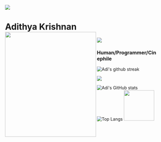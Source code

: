 

<img src="https://user-images.githubusercontent.com/73097560/115834477-dbab4500-a447-11eb-908a-139a6edaec5c.gif"></a>
# Adithya Krishnan <img align="left" src="https://github.com/fal3n-4ngel/fal3n-4ngel/blob/main/1.gif" width="300" height="345" />
<img align="center" src="https://komarev.com/ghpvc/?username=fal3n-4ngel"/> 


### Human/Programmer/Cinephile
![Adi's github streak](https://github-readme-streak-stats.herokuapp.com/?user=fal3n-4ngel&theme=blue-red)


<img src="https://user-images.githubusercontent.com/73097560/115834477-dbab4500-a447-11eb-908a-139a6edaec5c.gif"></a>


![Adi's GitHub stats](https://github-readme-stats.vercel.app/api?username=fal3n-4ngel) 
![Top Langs](https://github-readme-stats.vercel.app/api/top-langs/?username=fal3n-4ngel&layout=compact)
<img width="100" src="https://media1.giphy.com/media/3o7WIx7urV838kHFzW/giphy.gif"></p> 


